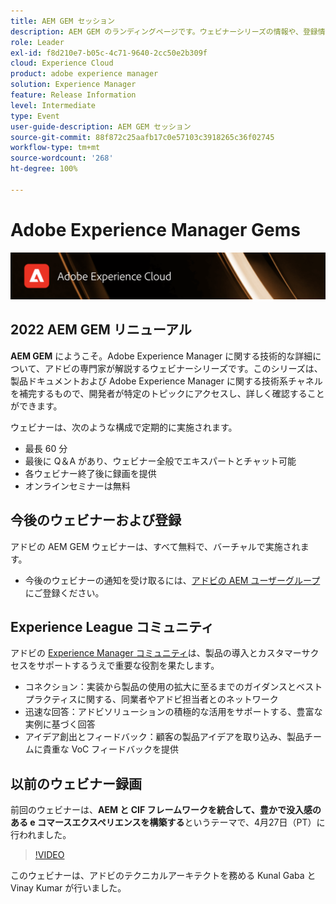 ```yaml
---
title: AEM GEM セッション
description: AEM GEM のランディングページです。ウェビナーシリーズの情報や、登録情報、過去のウェビナーや今後のウェビナーに関する情報などを掲載します。
role: Leader
exl-id: f8d210e7-b05c-4c71-9640-2cc50e2b309f
cloud: Experience Cloud
product: adobe experience manager
solution: Experience Manager
feature: Release Information
level: Intermediate
type: Event
user-guide-description: AEM GEM セッション
source-git-commit: 88f872c25aafb17c0e57103c3918265c36f02745
workflow-type: tm+mt
source-wordcount: '268'
ht-degree: 100%

---
```


# Adobe Experience Manager Gems

<img alt="デジタルエクスペリエンス" src="./assets/ADX_Gems.png"/>

## 2022 AEM GEM リニューアル

**AEM GEM** にようこそ。Adobe Experience Manager に関する技術的な詳細について、アドビの専門家が解説するウェビナーシリーズです。このシリーズは、製品ドキュメントおよび Adobe Experience Manager に関する技術系チャネルを補完するもので、開発者が特定のトピックにアクセスし、詳しく確認することができます。

ウェビナーは、次のような構成で定期的に実施されます。

* 最長 60 分
* 最後に Q＆A があり、ウェビナー全般でエキスパートとチャット可能
* 各ウェビナー終了後に録画を提供
* オンラインセミナーは無料

## 今後のウェビナーおよび登録

アドビの AEM GEM ウェビナーは、すべて無料で、バーチャルで実施されます。
* 今後のウェビナーの通知を受け取るには、[アドビの AEM ユーザーグループ](https://aem-augs.adobe.com/)にご登録ください。

## Experience League コミュニティ

アドビの [Experience Manager コミュニティ](https://experienceleaguecommunities.adobe.com/t5/adobe-experience-manager/ct-p/adobe-experience-manager-community?profile.language=ja)は、製品の導入とカスタマーサクセスをサポートするうえで重要な役割を果たします。

* コネクション：実装から製品の使用の拡大に至るまでのガイダンスとベストプラクティスに関する、同業者やアドビ担当者とのネットワーク
* 迅速な回答：アドビソリューションの積極的な活用をサポートする、豊富な実例に基づく回答
* アイデア創出とフィードバック：顧客の製品アイデアを取り込み、製品チームに貴重な VoC フィードバックを提供

## 以前のウェビナー録画

前回のウェビナーは、**AEM と CIF フレームワークを統合して、豊かで没入感のある e コマースエクスペリエンスを構築する**&#x200B;というテーマで、4月27日（PT）に行われました。

>[!VIDEO](https://video.tv.adobe.com/v/342565/?quality=12&learn=on)

このウェビナーは、アドビのテクニカルアーキテクトを務める Kunal Gaba と Vinay Kumar が行いました。
